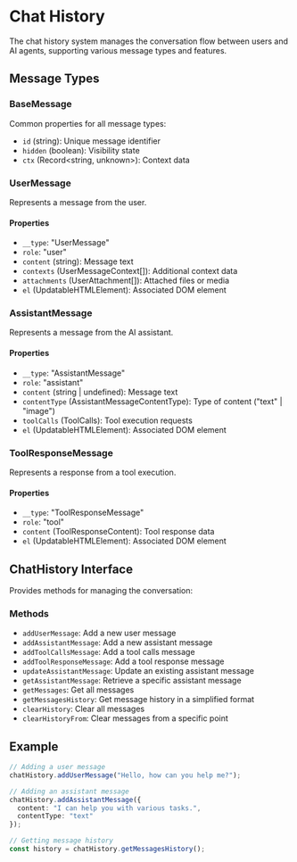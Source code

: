 # Chat History

The chat history system manages the conversation flow between users and AI agents, supporting various message types and features.

## Message Types

### BaseMessage
Common properties for all message types:
- `id` (string): Unique message identifier
- `hidden` (boolean): Visibility state
- `ctx` (Record<string, unknown>): Context data

### UserMessage
Represents a message from the user.

#### Properties
- `__type`: "UserMessage"
- `role`: "user"
- `content` (string): Message text
- `contexts` (UserMessageContext[]): Additional context data
- `attachments` (UserAttachment[]): Attached files or media
- `el` (UpdatableHTMLElement): Associated DOM element

### AssistantMessage
Represents a message from the AI assistant.

#### Properties
- `__type`: "AssistantMessage"
- `role`: "assistant"
- `content` (string | undefined): Message text
- `contentType` (AssistantMessageContentType): Type of content ("text" | "image")
- `toolCalls` (ToolCalls): Tool execution requests
- `el` (UpdatableHTMLElement): Associated DOM element

### ToolResponseMessage
Represents a response from a tool execution.

#### Properties
- `__type`: "ToolResponseMessage"
- `role`: "tool"
- `content` (ToolResponseContent): Tool response data
- `el` (UpdatableHTMLElement): Associated DOM element

## ChatHistory Interface

Provides methods for managing the conversation:

### Methods
- `addUserMessage`: Add a new user message
- `addAssistantMessage`: Add a new assistant message
- `addToolCallsMessage`: Add a tool calls message
- `addToolResponseMessage`: Add a tool response message
- `updateAssistantMessage`: Update an existing assistant message
- `getAssistantMessage`: Retrieve a specific assistant message
- `getMessages`: Get all messages
- `getMessagesHistory`: Get message history in a simplified format
- `clearHistory`: Clear all messages
- `clearHistoryFrom`: Clear messages from a specific point

## Example

```typescript
// Adding a user message
chatHistory.addUserMessage("Hello, how can you help me?");

// Adding an assistant message
chatHistory.addAssistantMessage({
  content: "I can help you with various tasks.",
  contentType: "text"
});

// Getting message history
const history = chatHistory.getMessagesHistory();
``` 